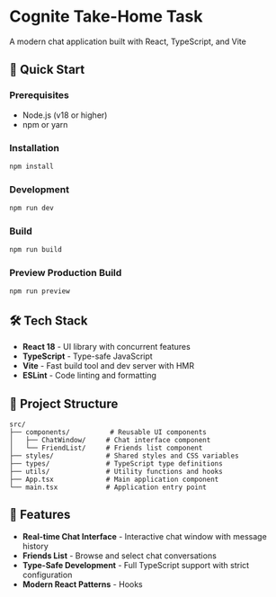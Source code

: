 # Cognite Take-Home Task

A modern chat application built with React, TypeScript, and Vite
## 🚀 Quick Start

### Prerequisites
- Node.js (v18 or higher)
- npm or yarn

### Installation
```bash
npm install
```

### Development
```bash
npm run dev
```

### Build
```bash
npm run build
```

### Preview Production Build
```bash
npm run preview
```

## 🛠️ Tech Stack

- **React 18** - UI library with concurrent features
- **TypeScript** - Type-safe JavaScript
- **Vite** - Fast build tool and dev server with HMR
- **ESLint** - Code linting and formatting

## 📁 Project Structure

```
src/
├── components/          # Reusable UI components
│   ├── ChatWindow/     # Chat interface component
│   └── FriendList/     # Friends list component
├── styles/             # Shared styles and CSS variables
├── types/              # TypeScript type definitions
├── utils/              # Utility functions and hooks
├── App.tsx             # Main application component
└── main.tsx            # Application entry point
```

## 🎯 Features

- **Real-time Chat Interface** - Interactive chat window with message history
- **Friends List** - Browse and select chat conversations
- **Type-Safe Development** - Full TypeScript support with strict configuration
- **Modern React Patterns** - Hooks
